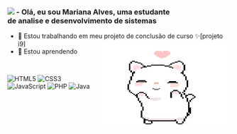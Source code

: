 ### <img src="https://github.com/TheDudeThatCode/TheDudeThatCode/blob/master/Assets/Earth.gif" width="24px"> - Olá, eu sou Mariana Alves, uma estudante <br> de analise e desenvolvimento de sistemas

- 🔭 Estou trabalhando em meu projeto de conclusão de curso ✨[projeto i9] <img align="right" alt="cat" src="2iFd.gif" height = 200 width = 300/>
- 🌱 Estou aprendendo
<br />

![HTML5](https://img.shields.io/badge/-HTML5-white?style=for-the-badge&logo=html5&logoColor=E34F26)
![CSS3](https://img.shields.io/badge/-CSS3-white?style=for-the-badge&logo=css3&logoColor=1572B6) 
![JavaScript](https://img.shields.io/badge/-JavaScript-white?style=for-the-badge&logo=javascript&logoColor=F0DB4F)
![PHP](https://img.shields.io/badge/-PHP-white?style=for-the-badge&logo=php&logoColor=777BB3)
![Java](https://img.shields.io/badge/-JAVA-white?style=for-the-badge&logo=java&logoColor=f89820)



<!--
**ventosincaos/ventosincaos** is a ✨ _special_ ✨ repository because its `README.md` (this file) appears on your GitHub profile.

Here are some ideas to get you started:

- 🔭 I’m currently working on ...
- 🌱 I’m currently learning ...
- 👯 I’m looking to collaborate on ...
- 🤔 I’m looking for help with ...
- 💬 Ask me about ...
- 📫 How to reach me: ...
- 😄 Pronouns: ...
- ⚡ Fun fact: ...
-->
